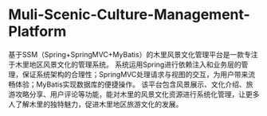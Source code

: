 # Muli-Scenic-Culture-Management-Platform
基于SSM（Spring+SpringMVC+MyBatis）的木里风景文化管理平台是一款专注于木里地区风景文化的管理系统。  系统运用Spring进行依赖注入和业务层的管理，保证系统架构的合理性；SpringMVC处理请求与视图的交互，为用户带来流畅体验；MyBatis实现数据库的便捷操作。  该平台包含风景展示、文化介绍、旅游攻略分享、用户评论等功能，能对木里的风景文化资源进行系统化管理，让更多人了解木里的独特魅力，促进木里地区旅游文化的发展。

